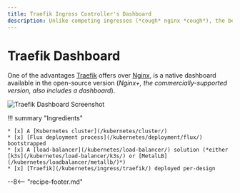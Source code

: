 ```yaml
---
title: Traefik Ingress Controller's Dashboard
description: Unlike competing ingresses (*cough* nginx *cough*), the beautiful Traefik dashboard UI is free for all.
---
```

# Traefik Dashboard

One of the advantages [Traefik](/kubernetes/ingress/traefik/) offers over [Nginx](/kubernetes/ingress/nginx/), is a native dashboard available in the open-source version (*Nginx+, the commercially-supported version, also includes a dashboard*).

![Traefik Dashboard Screenshot](../../../images/traefik-dashboard.png)

!!! summary "Ingredients"

    * [x] A [Kubernetes cluster](/kubernetes/cluster/) 
    * [x] [Flux deployment process](/kubernetes/deployment/flux/) bootstrapped
    * [x] A [load-balancer](/kubernetes/load-balancer/) solution (*either [k3s](/kubernetes/load-balancer/k3s/) or [MetalLB](/kubernetes/loadbalancer/metallb/)*)
    * [x] [Traefik](/kubernetes/ingress/traefik/) deployed per-design

--8<-- "recipe-footer.md"

[^1]: The beauty of this design is that the same process will now work for any other application you deploy, without any additional manual effort for DNS or SSL setup!
